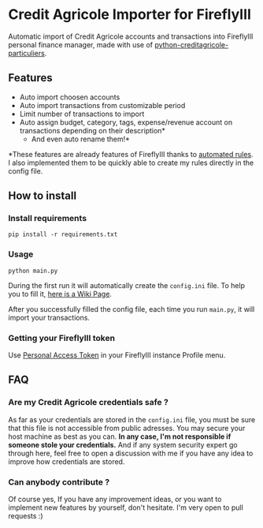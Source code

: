 # Credit Agricole Importer for FireflyIII

Automatic import of Credit Agricole accounts and transactions into FireflyIII personal finance manager, 
made with use of [python-creditagricole-particuliers](https://github.com/dmachard/python-creditagricole-particuliers).

## Features
- Auto import choosen accounts
- Auto import transactions from customizable period
- Limit number of transactions to import
- Auto assign budget, category, tags, expense/revenue account on transactions depending on their description*
  - And even auto rename them!*

*These features are already features of FireflyIII thanks to [automated rules](https://docs.firefly-iii.org/firefly-iii/pages-and-features/rules/). I also implemented them to be quickly able to create my rules directly in the config file.

## How to install

### Install requirements
```pip install -r requirements.txt```

### Usage
```python main.py```

During the first run it will automatically create the ```config.ini``` file. To help you to fill it, [here is a Wiki Page](https://github.com/Royalphax/credit-agricole-importer/wiki/Config-file).

After you successfully filled the config file, each time you run ```main.py```, it will import your transactions.

### Getting your FireflyIII token

Use [Personal Access Token](https://docs.firefly-iii.org/api/api) in your FireflyIII instance Profile menu.

## FAQ

### Are my Credit Agricole credentials safe ?

As far as your credentials are stored in the ```config.ini``` file, you must be sure that this file is not accessible from public adresses. You may secure your host machine as best as you can. **In any case, I'm not responsible if someone stole your credentials.** And if any system security expert go through here, feel free to open a discussion with me if you have any idea to improve how credentials are stored.

### Can anybody contribute ?

Of course yes, If you have any improvement ideas, or you want to implement new features by yourself, don't hesitate. I'm very open to pull requests :)
